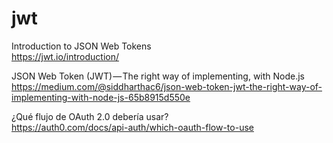 # jwt

Introduction to JSON Web Tokens  
https://jwt.io/introduction/

JSON Web Token (JWT) — The right way of implementing, with Node.js  
https://medium.com/@siddharthac6/json-web-token-jwt-the-right-way-of-implementing-with-node-js-65b8915d550e

¿Qué flujo de OAuth 2.0 debería usar?  
https://auth0.com/docs/api-auth/which-oauth-flow-to-use



